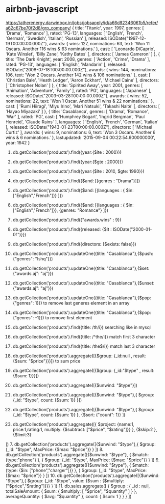 # airbnb-javascript
https://atherenergy.darwinbox.in/jobs/jobsapply/id/a66d82346061b5/refer/a62c67be70f2d8/grp_company/
{
      title: 'Titanic',
      year: 1997,
      genres: [ 'Drama', 'Romance' ],
      rated: 'PG-13',
      languages: [ 'English', 'French', 'German', 'Swedish', 'Italian', 'Russian' ],
      released: ISODate("1997-12-19T00:00:00.000Z"),
      awards: {
         wins: 127,
         nominations: 63,
         text: 'Won 11 Oscars. Another 116 wins & 63 nominations.'
      },
      cast: [ 'Leonardo DiCaprio', 'Kate Winslet', 'Billy Zane', 'Kathy Bates' ],
      directors: [ 'James Cameron' ]
   },
   {
      title: 'The Dark Knight',
      year: 2008,
      genres: [ 'Action', 'Crime', 'Drama' ],
      rated: 'PG-13',
      languages: [ 'English', 'Mandarin' ],
      released: ISODate("2008-07-18T00:00:00.000Z"),
      awards: {
         wins: 144,
         nominations: 106,
         text: 'Won 2 Oscars. Another 142 wins & 106 nominations.'
      },
      cast: [ 'Christian Bale', 'Heath Ledger', 'Aaron Eckhart', 'Michael Caine' ],
      directors: [ 'Christopher Nolan' ]
   },
   {
      title: 'Spirited Away',
      year: 2001,
      genres: [ 'Animation', 'Adventure', 'Family' ],
      rated: 'PG',
      languages: [ 'Japanese' ],
      released: ISODate("2003-03-28T00:00:00.000Z"),
      awards: {
         wins: 52,
         nominations: 22,
         text: 'Won 1 Oscar. Another 51 wins & 22 nominations.'
      },
      cast: [ 'Rumi Hiiragi', 'Miyu Irino', 'Mari Natsuki', 'Takashi Naitè' ],
      directors: [ 'Hayao Miyazaki' ]
   },
   {
      title: 'Casablanca',
      genres: [ 'Drama', 'Romance', 'War' ],
      rated: 'PG',
      cast: [ 'Humphrey Bogart', 'Ingrid Bergman', 'Paul Henreid', 'Claude Rains' ],
      languages: [ 'English', 'French', 'German', 'Italian' ],
      released: ISODate("1943-01-23T00:00:00.000Z"),
      directors: [ 'Michael Curtiz' ],
      awards: {
         wins: 9,
         nominations: 6,
         text: 'Won 3 Oscars. Another 6 wins & 6 nominations.'
      },
      lastupdated: '2015-09-04 00:22:54.600000000',
      year: 1942
   }


1. db.getCollection('products').find({year:{$lte : 2000}})
2. db.getCollection('products').find({year:{$gte : 2000}})
3. db.getCollection('products').find({year:{$lte : 2010, $gte: 1990}})
4. db.getCollection('products').find({$and: [{genres : "Drama"}]})
5. db.getCollection('products').find({$and: [{languages : { $in: ["English","French"]}} ]})
6. db.getCollection('products').find({$and: [{languages : { $in: ["English","French"]}}, {genres: "Romance"} ]})
7. db.getCollection('products').find({"awards.wins" : 9})
8. db.getCollection('products').find({released: {$lt : ISODate("2000-01-01")}})
9. db.getCollection('products').find({directors: {$exists: false}})
10. db.getCollection('products').updateOne({title: "Casablanca"},{$push: {"genres": "Ishq"}})
11. db.getCollection('products').updateOne({title: "Casablanca"},{$set: {"awards.aj": "aj"}})
12. db.getCollection('products').updateOne({title: "Casablanca"},{$unset: {"awards.aj": "aj"}})
13. db.getCollection('products').updateOne({title: "Casablanca"},{$pop: {"genres": 1}}) to remove last generes element in an array
14. db.getCollection('products').updateOne({title: "Casablanca"},{$pop: {"genres": -1}}) to remove first element
15. db.getCollection('products').find({title: /th/i}) searching like in mysql
16. db.getCollection('products').find({title: /^the/i}) match first 3 character
17. db.getCollection('products').find({title: /the$/i}) match last 3 character

1. db.getCollection('products').aggregate([{$group: {_id:null , result: {$sum: "$price"}}}]) to sum price
2. db.getCollection('products').aggregate([{$group: {_id:"$type" , result: {$sum: 1}}}])
3. db.getCollection('products').aggregate([{$unwind: "$type"}])
4. db.getCollection('products').aggregate([{$unwind: "$type"},{
    $group: {_id: "$type", count: {$sum: 1}}
    }])
5. db.getCollection('products').aggregate([{$unwind: "$type"},{
    $group: {_id: "$type", count: {$sum: 1}}
},
    {$sort: {"count": 1}}
    ])
6. db.getCollection('products').aggregate([{
    $project: {name:1, price:1,rating:1, multiply: {$subtract: ["$price", "$rating"]}}
    },
    {$skip:2 },{$limit:3}
    
])
7. db.getCollection('products').aggregate([{$unwind: "$type"},{
    $group: {_id: "$type", MaxPrice: {$max: "$price"}}
    }
])
8. db.getCollection('products').aggregate([{$unwind: "$type"},
{
    $match: {type:"phone"}
},
{
    $group: {_id: "$type", MaxPrice: {$max: "$price"}}
    }
])
9. db.getCollection('products').aggregate([{$unwind: "$type"},
{
    $match: {type: {$in: ["phone","charger"]}}
},
{
    $group: {_id: "$type", MaxPrice: {$max: "$price"}}
    }
])
10. db.getCollection('products').aggregate([{$unwind: "$type"},{
    $group: {_id: "$type", value: {$sum : {$multiply: ["$price","$rating"]}}}
    }
])
11. db.sales.aggregate([
  {
    $group : {
       _id : null,
       totalSaleAmount: { $sum: { $multiply: [ "$price", "$quantity" ] } },
       averageQuantity: { $avg: "$quantity" },
       count: { $sum: 1 }
    }
  }
 ])
